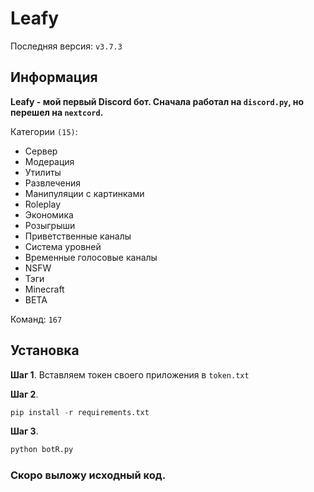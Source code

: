 # Leafy
Последняя версия: `v3.7.3`

## Информация
**Leafy - мой первый Discord бот. Сначала работал на `discord.py`, но перешел на `nextcord`.**

Категории `(15)`:
- Сервер
- Модерация
- Утилиты
- Развлечения
- Манипуляции с картинками
- Roleplay
- Экономика
- Розыгрыши
- Приветственные каналы
- Система уровней
- Временные голосовые каналы
- NSFW
- Тэги
- Minecraft
- BETA

Команд: `167`

## Установка
**Шаг 1**. Вставляем токен своего приложения в `token.txt`

**Шаг 2**.
```python
pip install -r requirements.txt
```

**Шаг 3**.
```python
python botR.py
```

### Скоро выложу исходный код.

